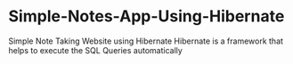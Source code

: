 # Simple-Notes-App-Using-Hibernate
Simple Note Taking Website using Hibernate
Hibernate is a framework that helps to execute the SQL Queries automatically
